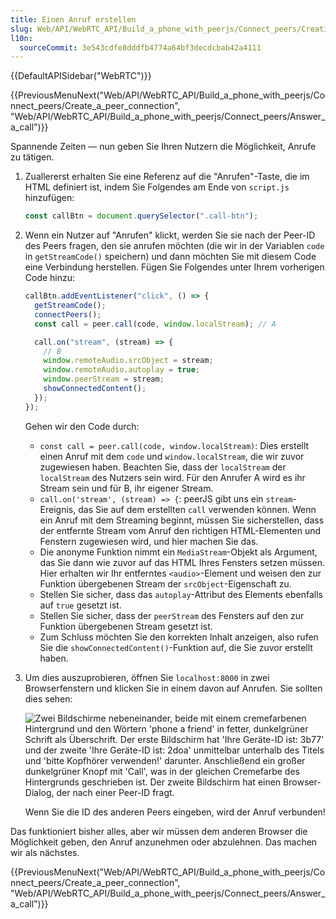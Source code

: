 ```yaml
---
title: Einen Anruf erstellen
slug: Web/API/WebRTC_API/Build_a_phone_with_peerjs/Connect_peers/Creating_a_call
l10n:
  sourceCommit: 3e543cdfe8dddfb4774a64bf3decdcbab42a4111
---
```


{{DefaultAPISidebar("WebRTC")}}

{{PreviousMenuNext("Web/API/WebRTC_API/Build_a_phone_with_peerjs/Connect_peers/Create_a_peer_connection", "Web/API/WebRTC_API/Build_a_phone_with_peerjs/Connect_peers/Answer_a_call")}}

Spannende Zeiten — nun geben Sie Ihren Nutzern die Möglichkeit, Anrufe zu tätigen.

1. Zuallererst erhalten Sie eine Referenz auf die "Anrufen"-Taste, die im HTML definiert ist, indem Sie Folgendes am Ende von `script.js` hinzufügen:

   ```js
   const callBtn = document.querySelector(".call-btn");
   ```

2. Wenn ein Nutzer auf "Anrufen" klickt, werden Sie sie nach der Peer-ID des Peers fragen, den sie anrufen möchten (die wir in der Variablen `code` in `getStreamCode()` speichern) und dann möchten Sie mit diesem Code eine Verbindung herstellen. Fügen Sie Folgendes unter Ihrem vorherigen Code hinzu:

   ```js
   callBtn.addEventListener("click", () => {
     getStreamCode();
     connectPeers();
     const call = peer.call(code, window.localStream); // A

     call.on("stream", (stream) => {
       // B
       window.remoteAudio.srcObject = stream;
       window.remoteAudio.autoplay = true;
       window.peerStream = stream;
       showConnectedContent();
     });
   });
   ```

   Gehen wir den Code durch:

   - `const call = peer.call(code, window.localStream)`: Dies erstellt einen Anruf mit dem `code` und `window.localStream`, die wir zuvor zugewiesen haben. Beachten Sie, dass der `localStream` der `localStream` des Nutzers sein wird. Für den Anrufer A wird es ihr Stream sein und für B, ihr eigener Stream.
   - `call.on('stream', (stream) => {`: peerJS gibt uns ein `stream`-Ereignis, das Sie auf dem erstellten `call` verwenden können. Wenn ein Anruf mit dem Streaming beginnt, müssen Sie sicherstellen, dass der entfernte Stream vom Anruf den richtigen HTML-Elementen und Fenstern zugewiesen wird, und hier machen Sie das.
   - Die anonyme Funktion nimmt ein `MediaStream`-Objekt als Argument, das Sie dann wie zuvor auf das HTML Ihres Fensters setzen müssen. Hier erhalten wir Ihr entferntes `<audio>`-Element und weisen den zur Funktion übergebenen Stream der `srcObject`-Eigenschaft zu.
   - Stellen Sie sicher, dass das `autoplay`-Attribut des Elements ebenfalls auf `true` gesetzt ist.
   - Stellen Sie sicher, dass der `peerStream` des Fensters auf den zur Funktion übergebenen Stream gesetzt ist.
   - Zum Schluss möchten Sie den korrekten Inhalt anzeigen, also rufen Sie die `showConnectedContent()`-Funktion auf, die Sie zuvor erstellt haben.

3. Um dies auszuprobieren, öffnen Sie `localhost:8000` in zwei Browserfenstern und klicken Sie in einem davon auf Anrufen. Sie sollten dies sehen:

   ![Zwei Bildschirme nebeneinander, beide mit einem cremefarbenen Hintergrund und den Wörtern 'phone a friend' in fetter, dunkelgrüner Schrift als Überschrift. Der erste Bildschirm hat 'Ihre Geräte-ID ist: 3b77' und der zweite 'Ihre Geräte-ID ist: 2doa' unmittelbar unterhalb des Titels und 'bitte Kopfhörer verwenden!' darunter. Anschließend ein großer dunkelgrüner Knopf mit 'Call', was in der gleichen Cremefarbe des Hintergrunds geschrieben ist. Der zweite Bildschirm hat einen Browser-Dialog, der nach einer Peer-ID fragt.](screens_side_by_side.png)

   Wenn Sie die ID des anderen Peers eingeben, wird der Anruf verbunden!

Das funktioniert bisher alles, aber wir müssen dem anderen Browser die Möglichkeit geben, den Anruf anzunehmen oder abzulehnen. Das machen wir als nächstes.

{{PreviousMenuNext("Web/API/WebRTC_API/Build_a_phone_with_peerjs/Connect_peers/Create_a_peer_connection", "Web/API/WebRTC_API/Build_a_phone_with_peerjs/Connect_peers/Answer_a_call")}}
